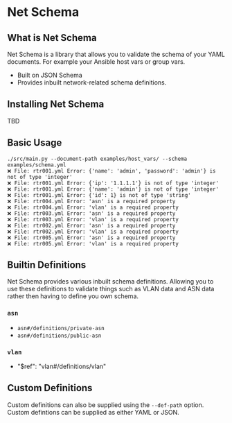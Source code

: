 # Net Schema

## What is Net Schema
Net Schema is a library that allows you to validate the schema of your YAML documents. For example your Ansible host vars or group vars.
* Built on JSON Schema
* Provides inbuilt network-related schema definitions.
## Installing Net Schema
TBD
## Basic Usage
```
./src/main.py --document-path examples/host_vars/ --schema examples/schema.yml
❌ File: rtr001.yml Error: {'name': 'admin', 'password': 'admin'} is not of type 'integer'
❌ File: rtr001.yml Error: {'ip': '1.1.1.1'} is not of type 'integer'
❌ File: rtr001.yml Error: {'name': 'admin'} is not of type 'integer'
❌ File: rtr001.yml Error: {'id': 1} is not of type 'string'
❌ File: rtr004.yml Error: 'asn' is a required property
❌ File: rtr004.yml Error: 'vlan' is a required property
❌ File: rtr003.yml Error: 'asn' is a required property
❌ File: rtr003.yml Error: 'vlan' is a required property
❌ File: rtr002.yml Error: 'asn' is a required property
❌ File: rtr002.yml Error: 'vlan' is a required property
❌ File: rtr005.yml Error: 'asn' is a required property
❌ File: rtr005.yml Error: 'vlan' is a required property
```

## Builtin Definitions
Net Schema provides various inbuilt schema definitions. Allowing you to use these definitions to validate things such as VLAN data and ASN data rather then having to define you own schema.

### `asn`
* `asn#/definitions/private-asn`
* `asn#/definitions/public-asn`

### `vlan`
* "$ref": "vlan#/definitions/vlan"

## Custom Definitions
Custom definitions can also be supplied using the `--def-path` option. Custom defintions can be supplied as either YAML or JSON.


